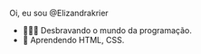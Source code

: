Oi, eu sou @Elizandrakrier
- 🏃🏻‍♀️ Desbravando o mundo da programação.
- 🧠 Aprendendo HTML, CSS.



<!---
Elizandrakrier/Elizandrakrier is a ✨ special ✨ repository because its `README.md` (this file) appears on your GitHub profile.
You can click the Preview link to take a look at your changes.
--->
